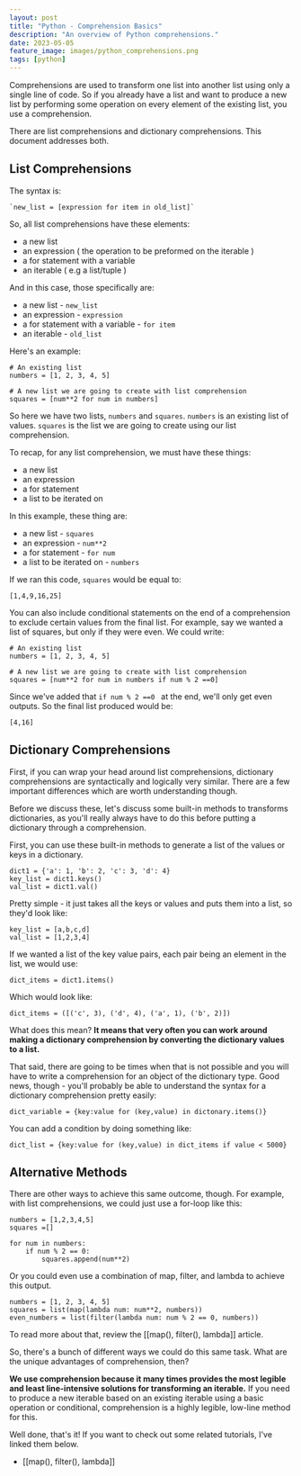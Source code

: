 ```yaml
---
layout: post
title: "Python - Comprehension Basics"
description: "An overview of Python comprehensions."
date: 2023-05-05
feature_image: images/python_comprehensions.png
tags: [python]
---
```


Comprehensions are used to transform one list into another list using only a single line of code. So if you already have a list and want to produce a new list by performing some operation on every element of the existing list, you use a comprehension.

There are list comprehensions and dictionary comprehensions. This document addresses both.

## List Comprehensions

The syntax is:

```
`new_list = [expression for item in old_list]`
```

So, all list comprehensions have these elements:

- a new list
- an expression ( the operation to be preformed on the iterable )
- a for statement with a variable
- an iterable ( e.g a list/tuple )

And in this case, those specifically are:

- a new list - `new_list` 
- an expression - `expression` 
- a for statement with a variable - `for item`
- an iterable - `old_list` 

Here's an example:

```
# An existing list
numbers = [1, 2, 3, 4, 5] 

# A new list we are going to create with list comprehension
squares = [num**2 for num in numbers]
```

So here we have two lists, `numbers` and `squares`. `numbers` is an existing list of values. `squares` is the list we are going to create using our list comprehension. 

To recap, for any list comprehension, we must have these things:

- a new list
- an expression
- a for statement
- a list to be iterated on

In this example, these thing are:

- a new list - `squares`
- an expression - `num**2`
- a for statement - `for num`
- a list to be iterated on - `numbers`

If we ran this code, `squares` would be equal to: 

```
[1,4,9,16,25]
```

You can also include conditional statements on the end of a comprehension to exclude certain values from the final list. For example, say we wanted a list of squares, but only if they were even. We could write: 

```
# An existing list
numbers = [1, 2, 3, 4, 5] 

# A new list we are going to create with list comprehension
squares = [num**2 for num in numbers if num % 2 ==0] 
```

Since we've added that `if num % 2 ==0 ` at the end, we'll only get even outputs. So the final list produced would be:

```
[4,16]
```

## Dictionary Comprehensions

First, if you can wrap your head around list comprehensions, dictionary comprehensions are syntactically and logically very similar. There are a few important differences which are worth understanding though. 

Before we discuss these, let's discuss some built-in methods to transforms dictionaries, as you'll really always have to do this before putting a dictionary through a comprehension.

First, you can use these built-in methods to generate a list of the values or keys in a dictionary.

```
dict1 = {'a': 1, 'b': 2, 'c': 3, 'd': 4}
key_list = dict1.keys()
val_list = dict1.val()
```

Pretty simple - it just takes all the keys or values and puts them into a list, so they'd look like:

```
key_list = [a,b,c,d]
val_list = [1,2,3,4]
```

If we wanted a list of the key value pairs, each pair being an element in the list, we would use:

```
dict_items = dict1.items()
```

Which would look like:

```
dict_items = ([('c', 3), ('d', 4), ('a', 1), ('b', 2)])
```

What does this mean? **It means that very often you can work around making a dictionary comprehension by converting the dictionary values to a list.**

That said, there are going to be times when that is not possible and you will have to write a comprehension for an object of the dictionary type. Good news, though - you'll probably be able to understand the syntax for a dictionary comprehension pretty easily:

```
dict_variable = {key:value for (key,value) in dictonary.items()}
```

You can add a condition by doing something like:

```
dict_list = {key:value for (key,value) in dict_items if value < 5000}
```


## Alternative Methods

There are other ways to achieve this same outcome, though. For example, with list comprehensions, we could just use a for-loop like this:

```
numbers = [1,2,3,4,5]  
squares =[]  
  
for num in numbers:  
	if num % 2 == 0:  
		squares.append(num**2)  
```

Or you could even use a combination of map, filter, and lambda to achieve this output.

```
numbers = [1, 2, 3, 4, 5] 
squares = list(map(lambda num: num**2, numbers)) 
even_numbers = list(filter(lambda num: num % 2 == 0, numbers)) 
```

To read more about that, review the [[map(), filter(), lambda]] article.

So, there's a bunch of different ways we could do this same task. What are the unique advantages of comprehension, then? 

**We use comprehension because it many times provides the most legible and least line-intensive solutions for transforming an iterable.**  If you need to produce a new iterable based on an existing iterable using a basic operation or conditional, comprehension is a highly legible, low-line method for this. 

Well done, that's it! If you want to check out some related tutorials, I've linked them below. 

- [[map(), filter(), lambda]]


